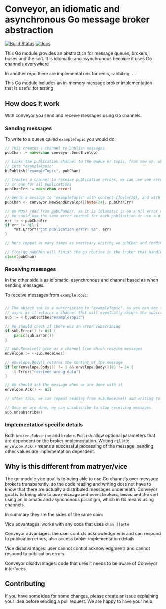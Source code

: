 # Conveyor, an idiomatic and asynchronous Go message broker abstraction

[![Build Status](https://travis-ci.org/leolara/conveyor.svg?branch=master)](https://travis-ci.org/leolara/conveyor)
[![docs](https://godoc.org/github.com/leolara/conveyor?status.svg)](http://godoc.org/github.com/leolara/conveyor)

This Go module provides an abstraction for message queues, brokers, buses and the sort. It is idiomatic and asynchronous
because it uses Go channels everywhere

In another repo there are implementations for redis, rabbitmq, ...

This Go module includes an in-memory message broker implementation that is useful for testing

## How does it work

With conveyor you send and receive messages using Go channels.

### Sending messages

To write to a queue called `exampleTopic` you would do:

```go
// This creates a channel to publish messages
pubChan := make(chan conveyor.SendEnvelop)

// Links the publication channel to the queue or topic, from now on, what we write on pubChan will get published
// into "exampleTopic"
b.Publish("exampleTopic", pubChan)

// Creates a channel to receive publication errors, we can use one error channel for each publication
// or one for all publications
pubChanErr := make(chan error)

// Sends a message to "exampleTopic" with content []byte{24}, and with errors going pubChanErr
pubChan <- conveyor.NewSendEnvelop([]byte{24}, pubChanErr)

// We MUST read from pubChanErr, as it is idiomatic in Go a nil error means success.
// We could use the same error channel for each publication or use a different time each time.
err := <-pubChanErr
if err != nil {
    fmt.Errorf("got publication error: %s", err)
}

// here repeat as many times as necessary writing on pubChan and reading from pubChanErr

// Closing pubChan will finish the go routine in the broker that handles this publication, releasing resources
close(pubChan)

```

### Receiving messages

In the other side is as idiomatic, asynchronous and channel based as when sending messages.

To receive messages from `exampleTopic`:

```go

// The object sub is a subscription to "exampleTopic", as you can see the subscription is
// async as it returns a channel that will eventually return the subscription object
sub := <-b.Subscribe("exampleTopic")

// We should check if there was an error subscribing
if sub.Error() != nil {
    panic(sub.Error())
}

// sub.Receive() give us a channel from which receive messages
envelope := <-sub.Receive()

// envelope.Body() returns the content of the message
if len(envelope.Body()) != 1 && envelope.Body()[0] != 24 {
    t.Error("received wrong data")
}

// We should ack the message when we are done with it
envelope.Ack() <- nil

// after this, we can repeat reading from sub.Receive() and writing to envelope.Ack()

// Once we are done, we can unsubscribe to stop receiving messages
sub.Unsubscribe()

```

### Implementation specific details

Both `broker.Subscribe` and `broker.Publish` allow optional parameters that are dependent on the broker implementation.
Writing `nil` into `envelope.Ack()` means a successful processing of the message, sending other values are implementation dependent.

## Why is this different from matryer/vice

The go module vice goal is to being able to use Go channels over message brokers transparently, so the code reading and
writing does not have to know that there are actually a distributed messages underneath. Conveyor goal is to being able
to use message and event brokers, buses and the sort using an idiomatic and asynchonous paradigm, which in Go means using
channels.

In summary they are the sides of the same coin:

Vice advantages: works with any code that uses `chan []byte`

Conveyor advantages: the user controls acknowledgments and can respond to publication errors, also access broker implementation details

Vice disadvantages: user cannot control acknowledgments and cannot respond to publication errors

Conveyor disadvantages: code that uses it needs to be aware of Conveyor interfaces

## Contributing

If you have some idea for some changes, please create an issue explaining your idea before sending a pull request. We are
happy to have your help.
